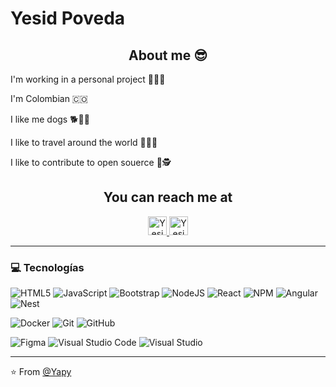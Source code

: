 # Yesid Poveda

<h2 align="center">About me 😎</h2>

  I'm working in a personal project 🥇🥈🥉 

  I'm Colombian 🇨🇴 

  I like me dogs 🐕🐶🦮

  I like to travel around the world 🚡🚅🥤  

  I like to contribute to open souerce 👐🕵️


<h2 align="center">You can reach me at </h2>

<p align="center">

  <a href="https://www.linkedin.com/in/yesidpoveda/">
    <img src="https://www.vectorlogo.zone/logos/linkedin/linkedin-icon.svg" alt="Yesid Poveda LinkedIn Profile" height="30" width="30">
  </a>

  <a href="https://twitter.com/yapyDev">
    <img src="https://www.vectorlogo.zone/logos/twitter/twitter-icon.svg" alt="Yesid Poveda Twitter Profile" height="30" width="30">
  </a>

</p>


---

### 💻 Tecnologías
![HTML5](https://img.shields.io/badge/html5-%23E34F26.svg?style=for-the-badge&logo=html5&logoColor=white)
![JavaScript](https://img.shields.io/badge/javascript-%23323330.svg?style=for-the-badge&logo=javascript&logoColor=%23F7DF1E)
![Bootstrap](https://img.shields.io/badge/bootstrap-%23563D7C.svg?style=for-the-badge&logo=bootstrap&logoColor=white)
![NodeJS](https://img.shields.io/badge/node.js-6DA55F?style=for-the-badge&logo=node.js&logoColor=white)
![React](https://img.shields.io/badge/react-%2320232a.svg?style=for-the-badge&logo=react&logoColor=%2361DAFB)
![NPM](https://img.shields.io/badge/NPM-%23000000.svg?style=for-the-badge&logo=npm&logoColor=white)
![Angular](https://img.shields.io/badge/angular-%23000000.svg?style=for-the-badge&logo=npm&logoColor=white)
![Nest](https://img.shields.io/badge/nestjs-%23000000.svg?style=for-the-badge&logo=npm&logoColor=white)

![Docker](https://www.vectorlogo.zone/logos/docker/docker-icon.svg)
![Git](https://img.shields.io/badge/git-%23F05033.svg?style=for-the-badge&logo=git&logoColor=white)
![GitHub](https://img.shields.io/badge/github-%23121011.svg?style=for-the-badge&logo=github&logoColor=white)

![Figma](https://img.shields.io/badge/figma-%23F24E1E.svg?style=for-the-badge&logo=figma&logoColor=white)
![Visual Studio Code](https://img.shields.io/badge/Visual%20Studio%20Code-0078d7.svg?style=for-the-badge&logo=visual-studio-code&logoColor=white)
![Visual Studio](https://img.shields.io/badge/Visual%20Studio-5C2D91.svg?style=for-the-badge&logo=visual-studio&logoColor=white)

---

⭐️ From [@Yapy](https://github.com/yesialexanderpoveda)
